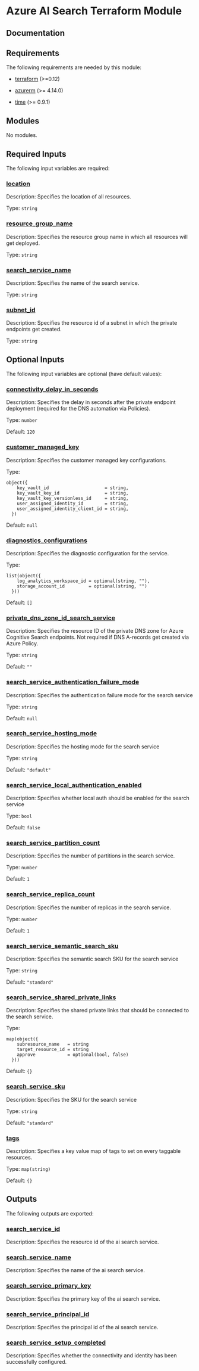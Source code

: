 <!-- BEGIN_TF_DOCS -->
# Azure AI Search Terraform Module

## Documentation
<!-- markdownlint-disable MD033 -->

## Requirements

The following requirements are needed by this module:

- <a name="requirement_terraform"></a> [terraform](#requirement\_terraform) (>=0.12)

- <a name="requirement_azurerm"></a> [azurerm](#requirement\_azurerm) (>= 4.14.0)

- <a name="requirement_time"></a> [time](#requirement\_time) (>= 0.9.1)

## Modules

No modules.

<!-- markdownlint-disable MD013 -->
<!-- markdownlint-disable MD034 -->
## Required Inputs

The following input variables are required:

### <a name="input_location"></a> [location](#input\_location)

Description: Specifies the location of all resources.

Type: `string`

### <a name="input_resource_group_name"></a> [resource\_group\_name](#input\_resource\_group\_name)

Description: Specifies the resource group name in which all resources will get deployed.

Type: `string`

### <a name="input_search_service_name"></a> [search\_service\_name](#input\_search\_service\_name)

Description: Specifies the name of the search service.

Type: `string`

### <a name="input_subnet_id"></a> [subnet\_id](#input\_subnet\_id)

Description: Specifies the resource id of a subnet in which the private endpoints get created.

Type: `string`

## Optional Inputs

The following input variables are optional (have default values):

### <a name="input_connectivity_delay_in_seconds"></a> [connectivity\_delay\_in\_seconds](#input\_connectivity\_delay\_in\_seconds)

Description: Specifies the delay in seconds after the private endpoint deployment (required for the DNS automation via Policies).

Type: `number`

Default: `120`

### <a name="input_customer_managed_key"></a> [customer\_managed\_key](#input\_customer\_managed\_key)

Description: Specifies the customer managed key configurations.

Type:

```hcl
object({
    key_vault_id                     = string,
    key_vault_key_id                 = string,
    key_vault_key_versionless_id     = string,
    user_assigned_identity_id        = string,
    user_assigned_identity_client_id = string,
  })
```

Default: `null`

### <a name="input_diagnostics_configurations"></a> [diagnostics\_configurations](#input\_diagnostics\_configurations)

Description: Specifies the diagnostic configuration for the service.

Type:

```hcl
list(object({
    log_analytics_workspace_id = optional(string, ""),
    storage_account_id         = optional(string, "")
  }))
```

Default: `[]`

### <a name="input_private_dns_zone_id_search_service"></a> [private\_dns\_zone\_id\_search\_service](#input\_private\_dns\_zone\_id\_search\_service)

Description: Specifies the resource ID of the private DNS zone for Azure Cognitive Search endpoints. Not required if DNS A-records get created via Azure Policy.

Type: `string`

Default: `""`

### <a name="input_search_service_authentication_failure_mode"></a> [search\_service\_authentication\_failure\_mode](#input\_search\_service\_authentication\_failure\_mode)

Description: Specifies the authentication failure mode for the search service

Type: `string`

Default: `null`

### <a name="input_search_service_hosting_mode"></a> [search\_service\_hosting\_mode](#input\_search\_service\_hosting\_mode)

Description: Specifies the hosting mode for the search service

Type: `string`

Default: `"default"`

### <a name="input_search_service_local_authentication_enabled"></a> [search\_service\_local\_authentication\_enabled](#input\_search\_service\_local\_authentication\_enabled)

Description: Specifies whether local auth should be enabled for the search service

Type: `bool`

Default: `false`

### <a name="input_search_service_partition_count"></a> [search\_service\_partition\_count](#input\_search\_service\_partition\_count)

Description: Specifies the number of partitions in the search service.

Type: `number`

Default: `1`

### <a name="input_search_service_replica_count"></a> [search\_service\_replica\_count](#input\_search\_service\_replica\_count)

Description: Specifies the number of replicas in the search service.

Type: `number`

Default: `1`

### <a name="input_search_service_semantic_search_sku"></a> [search\_service\_semantic\_search\_sku](#input\_search\_service\_semantic\_search\_sku)

Description: Specifies the semantic search SKU for the search service

Type: `string`

Default: `"standard"`

### <a name="input_search_service_shared_private_links"></a> [search\_service\_shared\_private\_links](#input\_search\_service\_shared\_private\_links)

Description: Specifies the shared private links that should be connected to the search service.

Type:

```hcl
map(object({
    subresource_name   = string
    target_resource_id = string
    approve            = optional(bool, false)
  }))
```

Default: `{}`

### <a name="input_search_service_sku"></a> [search\_service\_sku](#input\_search\_service\_sku)

Description: Specifies the SKU for the search service

Type: `string`

Default: `"standard"`

### <a name="input_tags"></a> [tags](#input\_tags)

Description: Specifies a key value map of tags to set on every taggable resources.

Type: `map(string)`

Default: `{}`

## Outputs

The following outputs are exported:

### <a name="output_search_service_id"></a> [search\_service\_id](#output\_search\_service\_id)

Description: Specifies the resource id of the ai search service.

### <a name="output_search_service_name"></a> [search\_service\_name](#output\_search\_service\_name)

Description: Specifies the name of the ai search service.

### <a name="output_search_service_primary_key"></a> [search\_service\_primary\_key](#output\_search\_service\_primary\_key)

Description: Specifies the primary key of the ai search service.

### <a name="output_search_service_principal_id"></a> [search\_service\_principal\_id](#output\_search\_service\_principal\_id)

Description: Specifies the principal id of the ai search service.

### <a name="output_search_service_setup_completed"></a> [search\_service\_setup\_completed](#output\_search\_service\_setup\_completed)

Description: Specifies whether the connectivity and identity has been successfully configured.

<!-- markdownlint-enable -->

<!-- END_TF_DOCS -->
